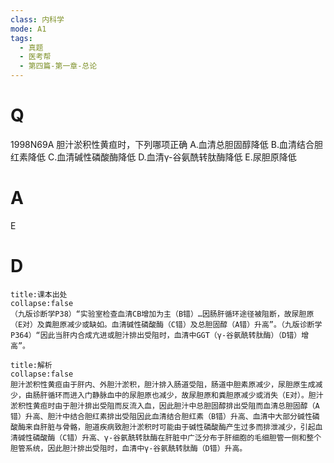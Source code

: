 ```yaml
---
class: 内科学
mode: A1
tags:
  - 真题
  - 医考帮
  - 第四篇-第一章-总论
---
```


# Q
1998N69A 胆汁淤积性黄疸时，下列哪项正确
A.血清总胆固醇降低
B.血清结合胆红素降低
C.血清碱性磷酸酶降低
D.血清γ-谷氨酰转肽酶降低
E.尿胆原降低

# A
E
# D
```ad-note
title:课本出处
collapse:false
（九版诊断学P38）“实验室检查血清CB增加为主（B错）…因肠肝循环途径被阻断，故尿胆原（E对）及粪胆原减少或缺如。血清碱性磷酸酶（C错）及总胆固醇（A错）升高”。（九版诊断学P364）“因此当肝内合成亢进或胆汁排出受阻时，血清中GGT（γ-谷氨酰转肽酶）（D错）增高”。
```

```ad-summary
title:解析
collapse:false
胆汁淤积性黄疸由于肝内、外胆汁淤积，胆汁排入肠道受阻，肠道中胆素原减少，尿胆原生成减少，由肠肝循环而进入门静脉血中的尿胆原也减少，故尿胆原和粪胆原减少或消失（E对）。胆汁淤积性黄疸时由于胆汁排出受阻而反流入血，因此胆汁中总胆固醇排出受阻而血清总胆固醇（A错）升高、胆汁中结合胆红素排出受阻因此血清结合胆红素（B错）升高、血清中大部分碱性磷酸酶来自肝脏与骨骼，胆道疾病致胆汁淤积时可能由于碱性磷酸酶产生过多而排泄减少，引起血清碱性磷酸酶（C错）升高、γ-谷氨酰转肽酶在肝脏中广泛分布于肝细胞的毛细胆管一侧和整个胆管系统，因此胆汁排出受阻时，血清中γ-谷氨酰转肽酶（D错）升高。
```

